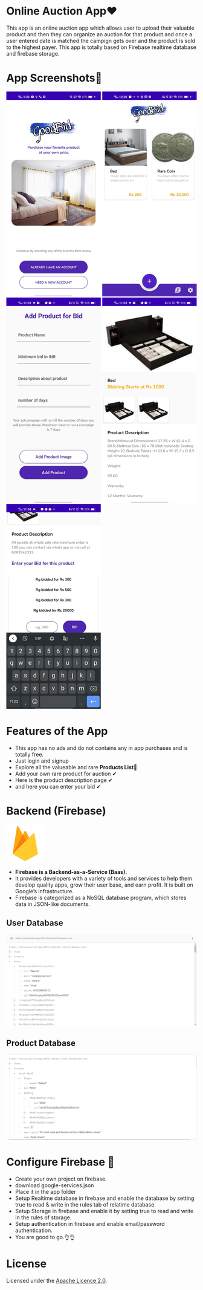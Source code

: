 
# Online Auction App❤

This app is an online auction app which allows user to upload their valuable product and then they can organize an auction for that product
and once a user entered date is matched the campign gets over and the product is sold to the highest payer. 
This app is totally based on Firebase realtime database and firebase storage.


# App Screenshots🎉


<img src="images/1.jpeg" width="250"> <img src="images/2.jpeg" width="250"> <img src="images/3.jpeg" width="250"> <img src="images/4.jpeg" width="250"> <img src="images/5.jpeg" width="250">

# Features of the App

 - This app has no ads and do not contains any in app purchases and is totally free. 
 - Just login and signup
 - Explore all the valueable and rare <b>Products List</b>👀
 - Add your own rare product for auction ✔
 - Here is the product description page ✔
 - and here you can enter your bid ✔

# Backend (Firebase)

<img src="images/firebase.png" width="100">

- **Firebase is a Backend-as-a-Service (Baas).**
- It provides developers with a variety of tools and services to help them develop quality apps, grow their user base, and earn profit. It is built on Google’s infrastructure.
- Firebase is categorized as a NoSQL database program, which stores data in JSON-like documents.

## User Database

<img src="images/user.png">



## Product Database

<img src="images/product.png">


# Configure Firebase 👀
- Create your own project on firebase. 
- download google-services.json 
- Place it in the app folder
- Setup Realtime database in firebase and enable the database by setting true to read & write in the rules tab of relatime database.
- Setup Storage in firebase and enable it by setting true to read and write in the rules of storage. 
- Setup authentication in firebase and enable email/password authentication.
- You are good to go.👌👌


# License
Licensed under the [Apache Licence 2.0](LICENSE).
